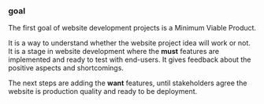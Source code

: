 
### goal

The first goal of website development projects is a Minimum Viable Product.

It is a way to understand whether the website project idea will work or not. It is a stage in website development where the **must** features are implemented and ready to test with end-users. It gives feedback about the positive aspects and shortcomings.

The next steps are adding the **want** features, until stakeholders agree the website is production quality and ready to be deployment.
